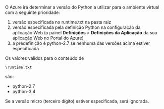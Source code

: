 O Azure irá determinar a versão do Python a utilizar para o ambiente virtual com a seguinte prioridade:

1. versão especificada no runtime.txt na pasta raiz
2. versão especificada pela definição Python na configuração da aplicação Web (o painel **Definições** > **Definições da Aplicação** da sua aplicação Web no Portal do Azure)
3. a predefinição é python-2.7 se nenhuma das versões acima estiver especificada

Os valores válidos para o conteúdo de 

    \runtime.txt

são:

* python-2.7
* python-3.4

Se a versão micro (terceiro dígito) estiver especificada, será ignorada.

<!--HONumber=Sep16_HO3-->


